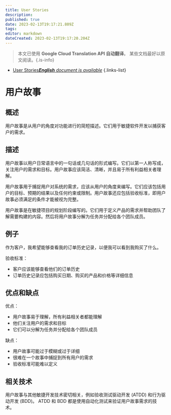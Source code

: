 ```yaml
---
title: User Stories
description: 
published: true
date: 2023-02-13T19:17:21.809Z
tags: 
editor: markdown
dateCreated: 2023-02-13T19:17:20.204Z
---
```


> 本文已使用 **Google Cloud Translation API 自动翻译**。
某些文档最好以原文阅读。{.is-info}



- [User Stories***English** document is available*](/en/Knowledge-base/Dictionary/user-stories)
{.links-list}


# 用户故事

## 概述
用户故事是从用户的角度对功能进行的简短描述。它们用于敏捷软件开发以捕获客户的需求。

## 描述
用户故事以用户日常语言中的一句话或几句话的形式编写。它们以第一人称写成，关注用户的需求和目标。用户故事应该简洁、清晰，并且易于所有利益相关者理解。

用户故事用于捕捉用户对系统的需求，应该从用户的角度来编写。它们应该包括用户的目标、预期的结果以及任何约束或限制。用户故事还应包括验收标准，即用户故事必须满足的条件才能被视为完整。

用户故事是在敏捷项目的规划阶段编写的。它们用于定义产品的需求并帮助团队了解需要构建的内容。然后将用户故事分解为任务并分配给各个团队成员。

## 例子
作为客户，我希望能够查看我的订单历史记录，以便我可以看到我购买了什么。

验收标准：
- 客户应该能够查看他们的订单历史
- 订单历史记录应包括购买日期、购买的产品和价格等详细信息

## 优点和缺点
优点：
- 用户故事易于理解，所有利益相关者都能理解
- 他们关注用户的需求和目标
- 它们可以分解为任务并分配给各个团队成员

缺点：
- 用户故事可能过于模糊或过于详细
- 很难在一个故事中捕捉到所有用户的需求
- 验收标准可能难以定义

## 相关技术
用户故事与其他敏捷开发技术密切相关，例如验收测试驱动开发 (ATDD) 和行为驱动开发 (BDD)。 ATDD 和 BDD 都是使用自动化测试来验证用户故事需求的技术。